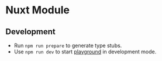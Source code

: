# Nuxt Module

## Development

- Run `npm run prepare` to generate type stubs.
- Use `npm run dev` to start [playground](./playground) in development mode.
